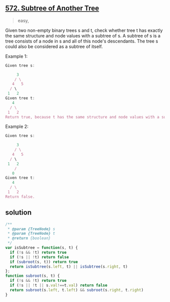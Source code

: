 ## [572. Subtree of Another Tree](https://leetcode.com/problems/subtree-of-another-tree/)
> easy,

Given two non-empty binary trees s and t, check whether tree t has exactly the same structure and node values with a subtree of s. A subtree of s is a tree consists of a node in s and all of this node's descendants. The tree s could also be considered as a subtree of itself.

Example 1:
```js
Given tree s:

     3
    / \
   4   5
  / \
 1   2
Given tree t:
   4
  / \
 1   2
Return true, because t has the same structure and node values with a subtree of s.
```
Example 2:
```js
Given tree s:

     3
    / \
   4   5
  / \
 1   2
    /
   0
Given tree t:
   4
  / \
 1   2
Return false.
```
## solution

```js
/**
 * @param {TreeNode} s
 * @param {TreeNode} t
 * @return {boolean}
 */
var isSubtree = function(s, t) {
  if (!s && !t) return true
  if (!s || !t) return false
  if (subroot(s, t)) return true
  return isSubtree(s.left, t) || isSubtree(s.right, t)
};
function subroot(s, t) {
  if (!s && !t) return true
  if (!s || !t || s.val!==t.val) return false
  return subroot(s.left, t.left) && subroot(s.right, t.right)
}
```
